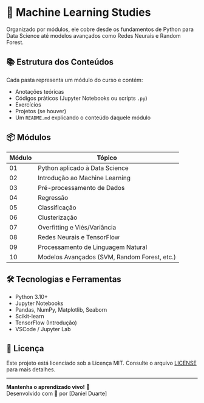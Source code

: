 # 🧠 Machine Learning Studies

Organizado por módulos, ele cobre desde os fundamentos de Python para Data Science até modelos avançados como Redes Neurais e Random Forest.

## 📚 Estrutura dos Conteúdos

Cada pasta representa um módulo do curso e contém:
- Anotações teóricas
- Códigos práticos (Jupyter Notebooks ou scripts `.py`)
- Exercícios
- Projetos (se houver)
- Um `README.md` explicando o conteúdo daquele módulo

## 📦 Módulos

| Módulo | Tópico |
|--------|--------|
| 01     | Python aplicado à Data Science |
| 02     | Introdução ao Machine Learning |
| 03     | Pré-processamento de Dados |
| 04     | Regressão |
| 05     | Classificação |
| 06     | Clusterização |
| 07     | Overfitting e Viés/Variância |
| 08     | Redes Neurais e TensorFlow |
| 09     | Processamento de Linguagem Natural |
| 10     | Modelos Avançados (SVM, Random Forest, etc.) |

## 🛠️ Tecnologias e Ferramentas

- Python 3.10+
- Jupyter Notebooks
- Pandas, NumPy, Matplotlib, Seaborn
- Scikit-learn
- TensorFlow (Introdução)
- VSCode / Jupyter Lab

## 📝 Licença

Este projeto está licenciado sob a Licença MIT. Consulte o arquivo [LICENSE](LICENSE) para mais detalhes.

---

**Mantenha o aprendizado vivo!** 🚀  
Desenvolvido com 💙 por [Daniel Duarte]